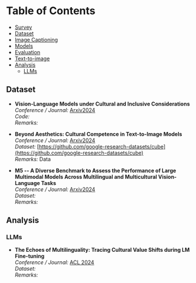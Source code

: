 # Table of Contents
- [Survey](#survey)
- [Dataset](#dataset)
- [Image Captioning](#image-captioning)
- [Models](#models)
- [Evaluation](#evaluation)
- [Text-to-image](#text-to-image)
- [Analysis](#analysis)
  - [LLMs](#llms)

## Dataset
- **Vision-Language Models under Cultural and Inclusive Considerations**  
  *Conference / Journal:* [Arxiv2024](https://arxiv.org/pdf/2407.06177)  
  *Code:*  
  *Remarks:*

- **Beyond Aesthetics: Cultural Competence in Text-to-Image Models**  
  *Conference / Journal:* [Arxiv2024](https://arxiv.org/pdf/2407.06863)  
  *Dataset:* [https://github.com/google-research-datasets/cube](https://github.com/google-research-datasets/cube)  
  *Remarks:* Data

- **M5 -- A Diverse Benchmark to Assess the Performance of Large Multimodal Models Across Multilingual and Multicultural Vision-Language Tasks**  
  *Conference / Journal:* [Arxiv2024](https://arxiv.org/pdf/2407.03791)  
  *Dataset:*  
  *Remarks:*

## Analysis

### LLMs
- **The Echoes of Multilinguality: Tracing Cultural Value Shifts during LM Fine-tuning**  
  *Conference / Journal:* [ACL 2024](https://arxiv.org/pdf/2405.12744)  
  *Dataset:*  
  *Remarks:*

<!-- Previous content of the README.md file continues here -->


